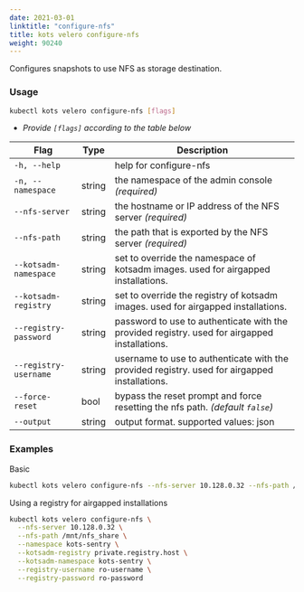```yaml
---
date: 2021-03-01
linktitle: "configure-nfs"
title: kots velero configure-nfs
weight: 90240
---
```


Configures snapshots to use NFS as storage destination.

### Usage

```bash
kubectl kots velero configure-nfs [flags]
```

- _Provide `[flags]` according to the table below_

| Flag              | Type   | Description                                                         |
| ----------------- | ------ | ------------------------------------------------------------------- |
| `-h, --help`      |        | help for configure-nfs |
| `-n, --namespace` | string | the namespace of the admin console _(required)_ |
| `--nfs-server` | string | the hostname or IP address of the NFS server _(required)_ |
| `--nfs-path` | string | the path that is exported by the NFS server _(required)_ |
| `--kotsadm-namespace` | string | set to override the namespace of kotsadm images. used for airgapped installations. |
| `--kotsadm-registry`  | string | set to override the registry of kotsadm images. used for airgapped installations. |
| `--registry-password` | string | password to use to authenticate with the provided registry. used for airgapped installations. |
| `--registry-username` | string | username to use to authenticate with the provided registry. used for airgapped installations. |
| `--force-reset` | bool | bypass the reset prompt and force resetting the nfs path. _(default `false`)_ |
| `--output` | string | output format. supported values: json |

### Examples

Basic

```bash
kubectl kots velero configure-nfs --nfs-server 10.128.0.32 --nfs-path /mnt/nfs_share --namespace kots-sentry
```

Using a registry for airgapped installations

```bash
kubectl kots velero configure-nfs \
  --nfs-server 10.128.0.32 \
  --nfs-path /mnt/nfs_share \
  --namespace kots-sentry \
  --kotsadm-registry private.registry.host \
  --kotsadm-namespace kots-sentry \
  --registry-username ro-username \
  --registry-password ro-password
```
